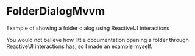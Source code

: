 # FolderDialogMvvm
Example of showing a folder dialog using ReactiveUI interactions

You would not believe how little documentation opening a folder through ReactiveUI interactions has, so I made an example myself.
